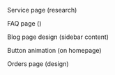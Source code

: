 Service page (research)

FAQ page ()

Blog page design (sidebar content)

Button animation (on homepage)

Orders page (design)
